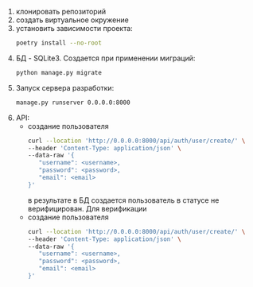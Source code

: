 1. клонировать репозиторий
2. создать виртуальное окружение
3. установить зависимости проекта:
   ```bash
   poetry install --no-root
   ```  
4. БД - SQLite3. Создается при применении миграций:
   ```bash
   python manage.py migrate
   ```
5. Запуск сервера разработки:
   ```bash
   manage.py runserver 0.0.0.0:8000
   ```
6. API:
   - создание пользователя
      ```bash
      curl --location 'http://0.0.0.0:8000/api/auth/user/create/' \
      --header 'Content-Type: application/json' \
      --data-raw '{
         "username": <username>,
         "password": <password>,
         "email": <email>
      }'
      ```
      в результате в БД создается пользователь в статусе не верифицирован. Для
верификации
   - создание пользователя
      ```bash
      curl --location 'http://0.0.0.0:8000/api/auth/user/create/' \
      --header 'Content-Type: application/json' \
      --data-raw '{
         "username": <username>,
         "password": <password>,
         "email": <email>
      }'
      ```
